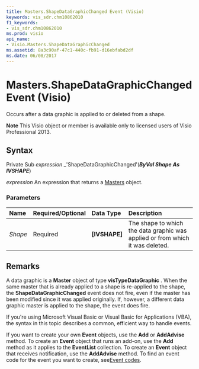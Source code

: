 ```yaml
---
title: Masters.ShapeDataGraphicChanged Event (Visio)
keywords: vis_sdr.chm10862010
f1_keywords:
- vis_sdr.chm10862010
ms.prod: visio
api_name:
- Visio.Masters.ShapeDataGraphicChanged
ms.assetid: 8a3c90af-47c1-440c-fb91-d16ebfabd2df
ms.date: 06/08/2017
---
```



# Masters.ShapeDataGraphicChanged Event (Visio)

Occurs after a data graphic is applied to or deleted from a shape.


 **Note**  This Visio object or member is available only to licensed users of Visio Professional 2013.


## Syntax

Private Sub  _expression_ _'ShapeDataGraphicChanged'(**_ByVal Shape As IVSHAPE_**)

 _expression_ An expression that returns a [Masters](./Visio.Masters.md) object.


### Parameters



|**Name**|**Required/Optional**|**Data Type**|**Description**|
|:-----|:-----|:-----|:-----|
| _Shape_|Required| **[IVSHAPE]**|The shape to which the data graphic was applied or from which it was deleted.|

## Remarks

A data graphic is a  **Master** object of type **visTypeDataGraphic** . When the same master that is already applied to a shape is re-applied to the shape, the **ShapeDataGraphicChanged** event does not fire, even if the master has been modified since it was applied originally. If, however, a different data graphic master is applied to the shape, the event does fire.

If you're using Microsoft Visual Basic or Visual Basic for Applications (VBA), the syntax in this topic describes a common, efficient way to handle events.

If you want to create your own  **Event** objects, use the **Add** or **AddAdvise** method. To create an **Event** object that runs an add-on, use the **Add** method as it applies to the **EventList** collection. To create an **Event** object that receives notification, use the **AddAdvise** method. To find an event code for the event you want to create, see[Event codes](../visio/Concepts/event-codesvisio.md).


